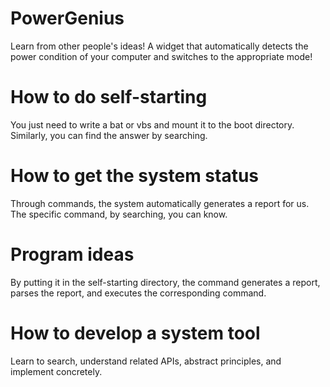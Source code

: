 # PowerGenius
Learn from other people's ideas! A widget that automatically detects the power condition of your computer and switches to the appropriate mode!
# How to do self-starting
You just need to write a bat or vbs and mount it to the boot directory. Similarly, you can find the answer by searching.
# How to get the system status
Through commands, the system automatically generates a report for us. The specific command, by searching, you can know.
# Program ideas
By putting it in the self-starting directory, the command generates a report, parses the report, and executes the corresponding command.
# How to develop a system tool
Learn to search, understand related APIs, abstract principles, and implement concretely.
